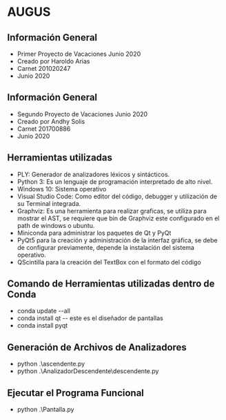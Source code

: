 # AUGUS

## Información General
- Primer Proyecto de Vacaciones Junio 2020
- Creado por Haroldo Arias
- Carnet 201020247
- Junio 2020
## Información General
- Segundo Proyecto de Vacaciones Junio 2020
- Creado por Andhy Solis
- Carnet 201700886
- Junio 2020

## Herramientas utilizadas
- PLY: Generador de analizadores léxicos y sintácticos.
- Python 3: Es un lenguaje de programación interpretado de alto nivel.
- Windows 10: Sistema operativo
- Visual Studio Code: Como editor del código, debugger y utilización de su Terminal integrada.
- Graphviz: Es una herramienta para realizar graficas, se utiliza para mostrar el AST, se requiere que bin de Graphviz este configurado en el path de windows o ubuntu.
- Miniconda para administrar los paquetes de Qt y PyQt 
- PyQt5 para la creación y administración de la interfaz gráfica, se debe de configurar previamente, depende la instalación del sistema operativo.
- QScintilla para la creación del TextBox con el formato del código

## Comando de Herramientas utilizadas dentro de Conda
- conda update --all
- conda install qt      -- este es el diseñador de pantallas
- conda install pyqt

## Generación de Archivos de Analizadores
- python .\ascendente.py
- python .\AnalizadorDescendente\descendente.py

## Ejecutar el Programa Funcional
- python .\Pantalla.py


